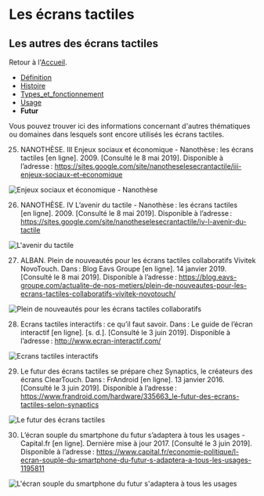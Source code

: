 # Les écrans tactiles
## Les autres des écrans tactiles

Retour à l'[Accueil](tactiles.md).

- [Définition](definition.md)
- [Histoire](histoire.md)
- [Types_et_fonctionnement](types.md)
- [Usage](usage.md)
- **Futur**

Vous pouvez trouver ici  des informations concernant d'autres thématiques ou domaines dans lesquels sont encore utilisés les écrans tactiles.

25. NANOTHÈSE. III Enjeux sociaux et économique - Nanothèse : les écrans tactiles [en ligne]. 2009. [Consulté le 8 mai 2019]. Disponible à l’adresse : https://sites.google.com/site/nanotheselesecrantactile/iii-enjeux-sociaux-et-economique

![Enjeux sociaux et économique - Nanothèse](https://user-images.githubusercontent.com/50197114/58818889-3f97ab00-862f-11e9-9fcb-98764153a807.png)

26. NANOTHÈSE. IV L’avenir du tactile - Nanothèse : les écrans tactiles [en ligne]. 2009. [Consulté le 8 mai 2019]. Disponible à l’adresse : https://sites.google.com/site/nanotheselesecrantactile/iv-l-avenir-du-tactile

![L'avenir du tactile](https://user-images.githubusercontent.com/50197114/58818888-3f97ab00-862f-11e9-85bc-e51c204836d0.png)

27. ALBAN. Plein de nouveautés pour les écrans tactiles collaboratifs Vivitek NovoTouch. Dans : Blog Eavs Groupe [en ligne]. 14 janvier 2019. [Consulté le 8 mai 2019]. Disponible à l’adresse : https://blog.eavs-groupe.com/actualite-de-nos-metiers/plein-de-nouveautes-pour-les-ecrans-tactiles-collaboratifs-vivitek-novotouch/

![Plein de nouveautés pour les écrans tactiles collaboratifs](https://user-images.githubusercontent.com/50197114/58818887-3f97ab00-862f-11e9-90fb-9768da7f0cee.png)

28. Ecrans tactiles interactifs : ce qu’il faut savoir. Dans : Le guide de l’écran interactif [en ligne]. [s. d.]. [Consulté le 3 juin 2019]. Disponible à l’adresse : http://www.ecran-interactif.com/

![Ecrans tactiles interactifs](https://user-images.githubusercontent.com/50197114/58818883-3eff1480-862f-11e9-9062-0a2ab164a7c0.png)

29. Le futur des écrans tactiles se prépare chez Synaptics, le créateurs des écrans ClearTouch. Dans : FrAndroid [en ligne]. 13 janvier 2016. [Consulté le 3 juin 2019]. Disponible à l’adresse : https://www.frandroid.com/hardware/335663_le-futur-des-ecrans-tactiles-selon-synaptics

![Le futur des écrans tactiles](https://user-images.githubusercontent.com/50197114/58818882-3eff1480-862f-11e9-935b-5e8db8eed34d.png)

30. L’écran souple du smartphone du futur s’adaptera à tous les usages - Capital.fr [en ligne]. Dernière mise à jour 2017. [Consulté le 3 juin 2019]. Disponible à l’adresse : https://www.capital.fr/economie-politique/l-ecran-souple-du-smartphone-du-futur-s-adaptera-a-tous-les-usages-1195811

![L'écran souple du smartphone du futur s'adaptera à tous les usages](https://user-images.githubusercontent.com/50197114/58818881-3eff1480-862f-11e9-8e7f-2ab3b36d8d5c.png)
